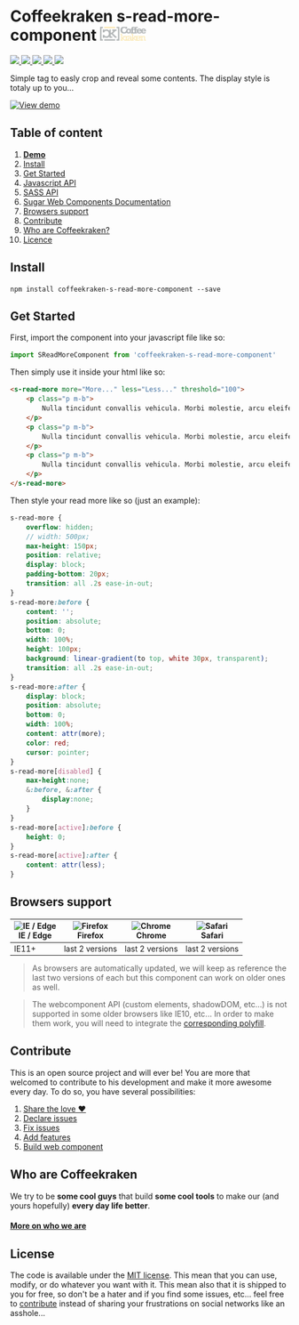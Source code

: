 # Coffeekraken s-read-more-component <img src=".resources/coffeekraken-logo.jpg" height="25px" />

<p>
	<a href="https://travis-ci.org/Coffeekraken/s-read-more-component">
		<img src="https://img.shields.io/travis/Coffeekraken/s-read-more-component.svg?style=flat-square" />
	</a>
	<a href="https://www.npmjs.com/package/coffeekraken-s-read-more-component">
		<img src="https://img.shields.io/npm/v/coffeekraken-s-read-more-component.svg?style=flat-square" />
	</a>
	<a href="https://github.com/coffeekraken/s-read-more-component/blob/master/LICENSE.txt">
		<img src="https://img.shields.io/npm/l/coffeekraken-s-read-more-component.svg?style=flat-square" />
	</a>
	<!-- <a href="https://github.com/coffeekraken/s-read-more-component">
		<img src="https://img.shields.io/npm/dt/coffeekraken-s-read-more-component.svg?style=flat-square" />
	</a>
	<a href="https://github.com/coffeekraken/s-read-more-component">
		<img src="https://img.shields.io/github/forks/coffeekraken/s-read-more-component.svg?style=social&label=Fork&style=flat-square" />
	</a>
	<a href="https://github.com/coffeekraken/s-read-more-component">
		<img src="https://img.shields.io/github/stars/coffeekraken/s-read-more-component.svg?style=social&label=Star&style=flat-square" />
	</a> -->
	<a href="https://twitter.com/coffeekrakenio">
		<img src="https://img.shields.io/twitter/url/http/coffeekrakenio.svg?style=social&style=flat-square" />
	</a>
	<a href="http://coffeekraken.io">
		<img src="https://img.shields.io/twitter/url/http/shields.io.svg?style=flat-square&label=coffeekraken.io&colorB=f2bc2b&style=flat-square" />
	</a>
</p>

Simple tag to easly crop and reveal some contents. The display style is totaly up to you...

[![View demo](http://components.coffeekraken.io/assets/img/view-demo.png)](http://components.coffeekraken.io/app/s-read-more-component)

## Table of content

1. **[Demo](http://components.coffeekraken.io/app/s-read-more-component)**
2. [Install](#readme-install)
3. [Get Started](#readme-get-started)
4. [Javascript API](doc/js)
5. [SASS API](doc/sass)
6. [Sugar Web Components Documentation](https://github.com/Coffeekraken/sugar/blob/master/doc/js/webcomponents.md)
7. [Browsers support](#readme-browsers-support)
8. [Contribute](#readme-contribute)
9. [Who are Coffeekraken?](#readme-who-are-coffeekraken)
10. [Licence](#readme-license)

<a name="readme-install"></a>
## Install

```
npm install coffeekraken-s-read-more-component --save
```

<a name="readme-get-started"></a>
## Get Started

First, import the component into your javascript file like so:

```js
import SReadMoreComponent from 'coffeekraken-s-read-more-component'
```

Then simply use it inside your html like so:

```html
<s-read-more more="More..." less="Less..." threshold="100">
	<p class="p m-b">
		Nulla tincidunt convallis vehicula. Morbi molestie, arcu eleifend elementum faucibus, sapien diam faucibus sem, ac commodo metus dolor eget odio. Suspendisse et nulla lectus. Mauris facilisis, nulla in maximus lacinia, justo nisi dapibus nibh, quis volutpat neque nulla in ipsum. Pellentesque fermentum lectus eros, nec interdum nisi porttitor non. Suspendisse.
	</p>
	<p class="p m-b">
		Nulla tincidunt convallis vehicula. Morbi molestie, arcu eleifend elementum faucibus, sapien diam faucibus sem, ac commodo metus dolor eget odio. Suspendisse et nulla lectus. Mauris facilisis, nulla in maximus lacinia, justo nisi dapibus nibh, quis volutpat neque nulla in ipsum. Pellentesque fermentum lectus eros, nec interdum nisi porttitor non. Suspendisse.
	</p>
	<p class="p m-b">
		Nulla tincidunt convallis vehicula. Morbi molestie, arcu eleifend elementum faucibus, sapien diam faucibus sem, ac commodo metus dolor eget odio. Suspendisse et nulla lectus. Mauris facilisis, nulla in maximus lacinia, justo nisi dapibus nibh, quis volutpat neque nulla in ipsum. Pellentesque fermentum lectus eros, nec interdum nisi porttitor non. Suspendisse.
	</p>
</s-read-more>
```

Then style your read more like so (just an example):

```scss
s-read-more {
	overflow: hidden;
	// width: 500px;
	max-height: 150px;
	position: relative;
	display: block;
	padding-bottom: 20px;
	transition: all .2s ease-in-out;
}
s-read-more:before {
	content: '';
	position: absolute;
	bottom: 0;
	width: 100%;
	height: 100px;
	background: linear-gradient(to top, white 30px, transparent);
	transition: all .2s ease-in-out;
}
s-read-more:after {
	display: block;
	position: absolute;
	bottom: 0;
	width: 100%;
	content: attr(more);
	color: red;
	cursor: pointer;
}
s-read-more[disabled] {
	max-height:none;
	&:before, &:after {
		display:none;
	}
}
s-read-more[active]:before {
	height: 0;
}
s-read-more[active]:after {
	content: attr(less);
}
```

<a id="readme-browsers-support"></a>
## Browsers support

| <img src="https://raw.githubusercontent.com/godban/browsers-support-badges/master/src/images/edge.png" alt="IE / Edge" width="16px" height="16px" /></br>IE / Edge | <img src="https://raw.githubusercontent.com/godban/browsers-support-badges/master/src/images/firefox.png" alt="Firefox" width="16px" height="16px" /></br>Firefox | <img src="https://raw.githubusercontent.com/godban/browsers-support-badges/master/src/images/chrome.png" alt="Chrome" width="16px" height="16px" /></br>Chrome | <img src="https://raw.githubusercontent.com/godban/browsers-support-badges/master/src/images/safari.png" alt="Safari" width="16px" height="16px" /></br>Safari |
| --------- | --------- | --------- | --------- |
| IE11+ | last 2 versions| last 2 versions| last 2 versions

> As browsers are automatically updated, we will keep as reference the last two versions of each but this component can work on older ones as well.

> The webcomponent API (custom elements, shadowDOM, etc...) is not supported in some older browsers like IE10, etc... In order to make them work, you will need to integrate the [corresponding polyfill](https://www.webcomponents.org/polyfills).

<a id="readme-contribute"></a>
## Contribute

This is an open source project and will ever be! You are more that welcomed to contribute to his development and make it more awesome every day.
To do so, you have several possibilities:

1. [Share the love ❤️](https://github.com/Coffeekraken/coffeekraken/blob/master/contribute.md#contribute-share-the-love)
2. [Declare issues](https://github.com/Coffeekraken/coffeekraken/blob/master/contribute.md#contribute-declare-issues)
3. [Fix issues](https://github.com/Coffeekraken/coffeekraken/blob/master/contribute.md#contribute-fix-issues)
4. [Add features](https://github.com/Coffeekraken/coffeekraken/blob/master/contribute.md#contribute-add-features)
5. [Build web component](https://github.com/Coffeekraken/coffeekraken/blob/master/contribute.md#contribute-build-web-component)

<a id="readme-who-are-coffeekraken"></a>
## Who are Coffeekraken

We try to be **some cool guys** that build **some cool tools** to make our (and yours hopefully) **every day life better**.  

#### [More on who we are](https://github.com/Coffeekraken/coffeekraken/blob/master/who-are-we.md)

<a id="readme-license"></a>
## License

The code is available under the [MIT license](LICENSE.txt). This mean that you can use, modify, or do whatever you want with it. This mean also that it is shipped to you for free, so don't be a hater and if you find some issues, etc... feel free to [contribute](https://github.com/Coffeekraken/coffeekraken/blob/master/contribute.md) instead of sharing your frustrations on social networks like an asshole...
